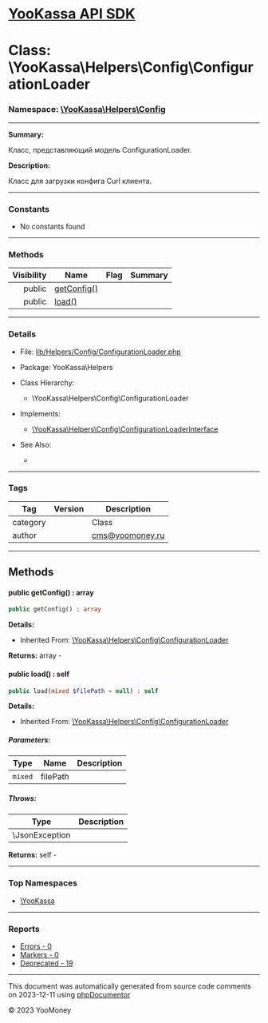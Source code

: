 # [YooKassa API SDK](../home.md)

# Class: \YooKassa\Helpers\Config\ConfigurationLoader
### Namespace: [\YooKassa\Helpers\Config](../namespaces/yookassa-helpers-config.md)
---
**Summary:**

Класс, представляющий модель ConfigurationLoader.

**Description:**

Класс для загрузки конфига Curl клиента.

---
### Constants
* No constants found

---
### Methods
| Visibility | Name | Flag | Summary |
| ----------:| ---- | ---- | ------- |
| public | [getConfig()](../classes/YooKassa-Helpers-Config-ConfigurationLoader.md#method_getConfig) |  |  |
| public | [load()](../classes/YooKassa-Helpers-Config-ConfigurationLoader.md#method_load) |  |  |

---
### Details
* File: [lib/Helpers/Config/ConfigurationLoader.php](../../lib/Helpers/Config/ConfigurationLoader.php)
* Package: YooKassa\Helpers
* Class Hierarchy:
  * \YooKassa\Helpers\Config\ConfigurationLoader
* Implements:
  * [\YooKassa\Helpers\Config\ConfigurationLoaderInterface](../classes/YooKassa-Helpers-Config-ConfigurationLoaderInterface.md)

* See Also:
  * [](https://yookassa.ru/developers/api)

---
### Tags
| Tag | Version | Description |
| --- | ------- | ----------- |
| category |  | Class |
| author |  | cms@yoomoney.ru |

---
## Methods
<a name="method_getConfig" class="anchor"></a>
#### public getConfig() : array

```php
public getConfig() : array
```

**Details:**
* Inherited From: [\YooKassa\Helpers\Config\ConfigurationLoader](../classes/YooKassa-Helpers-Config-ConfigurationLoader.md)

**Returns:** array - 


<a name="method_load" class="anchor"></a>
#### public load() : self

```php
public load(mixed $filePath = null) : self
```

**Details:**
* Inherited From: [\YooKassa\Helpers\Config\ConfigurationLoader](../classes/YooKassa-Helpers-Config-ConfigurationLoader.md)

##### Parameters:
| Type | Name | Description |
| ---- | ---- | ----------- |
| <code lang="php">mixed</code> | filePath  |  |

##### Throws:
| Type | Description |
| ---- | ----------- |
| \JsonException |  |

**Returns:** self - 



---

### Top Namespaces

* [\YooKassa](../namespaces/yookassa.md)

---

### Reports
* [Errors - 0](../reports/errors.md)
* [Markers - 0](../reports/markers.md)
* [Deprecated - 19](../reports/deprecated.md)

---

This document was automatically generated from source code comments on 2023-12-11 using [phpDocumentor](http://www.phpdoc.org/)

&copy; 2023 YooMoney